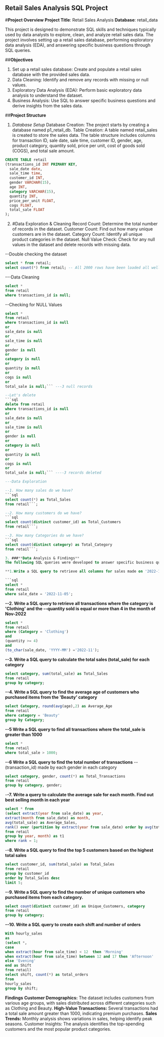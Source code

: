 ## Retail Sales Analysis SQL Project

#**Project Overview**
**Project Title**: Retail Sales Analysis
**Database**: retail_data

This project is designed to demonstrate SQL skills and techniques typically used by data analysts to explore, clean, and analyze retail sales data. The project involves setting up a retail sales database, performing exploratory data analysis (EDA), and answering specific business questions through SQL queries. 

##**Objectives**
1. Set up a retail sales database: Create and populate a retail sales database with the provided sales data.
2. Data Cleaning: Identify and remove any records with missing or null values.
3. Exploratory Data Analysis (EDA): Perform basic exploratory data analysis to understand the dataset.
4. Business Analysis: Use SQL to answer specific business questions and derive insights from the sales data.

##**Project Structure**
1. *Database Setup*
Database Creation: The project starts by creating a database named p1_retail_db.
Table Creation: A table named retail_sales is created to store the sales data. The table structure includes columns for transaction ID, sale date, sale time, customer ID, gender, age, product category, quantity sold, price per unit, cost of goods sold (COGS), and total sale amount.

```sql
CREATE TABLE retail 
(transactions_id INT PRIMARY KEY,
  sale_date date,
  sale_time time, 
  customer_id INT,
  gender VARCHAR(15),
  age INT,
  category VARCHAR(15),
  quantity INT,
  price_per_unit FLOAT,
  cogs FLOAT,
  total_sale FLOAT
);
```

2. #Data Exploration & Cleaning
Record Count: Determine the total number of records in the dataset.
Customer Count: Find out how many unique customers are in the dataset.
Category Count: Identify all unique product categories in the dataset.
Null Value Check: Check for any null values in the dataset and delete records with missing data.

--Double checking the dataset
```sql
select * from retail;
select count(*) from retail; -- All 2000 rows have been loaded all well
```

---Data Cleaning
```sql
select *
from retail
where transactions_id is null;
```

--Checking for NULL Values 
```sql
select *
from retail
where transactions_id is null 
or
sale_date is null 
or
sale_time is null
or
gender is null 
or 
category is null
or
quantity is null
or 
cogs is null
or 
total_sale is null;``` ---3 null records 

--Let's delete
```sql
delete from retail 
where transactions_id is null 
or
sale_date is null 
or
sale_time is null
or
gender is null 
or 
category is null
or
quantity is null
or 
cogs is null
or 
total_sale is null;``` ----3 records deleted

---Data Exploration 

--1. How many sales do we have?
```sql
select count(*) as Total_Sales
from retail```;

--2. How many customers do we have?
```sql
select count(distinct customer_id) as Total_Customers
from retail```; 

--3. How many Categories do we have?
```sql
select count(distinct category) as Total_Category
from retail```;

3. ###**Data Analysis & Findings**
The following SQL queries were developed to answer specific business questions:

**1.Write a SQL query to retrieve all columns for sales made on '2022-11-05'**

```sql
select *
from retail
where sale_date = '2022-11-05';
```
**--2. Write a SQL query to retrieve all transactions where the category is 'Clothing' and the 
--quantity sold is equal or more than 4 in the month of Nov-2022**
```sql
select *
from retail
where (Category = 'Clothing')
and
(quantity >= 4)
and
(to_char(sale_date, 'YYYY-MM') ='2022-11');
```
**--3. Write a SQL query to calculate the total sales (total_sale) for each category**

```sql
select category, sum(total_sale) as Total_Sales
from retail
group by category;
```
**--4. Write a SQL query to find the average age of customers who purchased items from the 'Beauty' category**

```sql
select Category, round(avg(age),2) as Average_Age
from retail
where category = 'Beauty'
group by Category;
```
**--5 Write a SQL query to find all transactions where the total_sale is greater than 1000**
```sql
select *
from retail 
where total_sale > 1000;
```
**--6 Write a SQL query to find the total number of transactions**
--(transaction_id) made by each gender in each category

```sql
select category, gender, count(*) as Total_Transactions
from retail
group by category, gender;
```
-**-7. Write a query to calculate the average sale for each month. Find out best selling month in each year**

```sql
select * from
(select extract(year from sale_date) as year,
extract(month from sale_date) as month, 
avg(total_sale) as Average_Sales,
rank() over (partition by extract(year from sale_date) order by avg(total_sale) desc) as rank
from retail
group by year, month) as t1
where rank = 1;
```
-**-8. Write a SQL query to find the top 5 customers based on the highest total sales**

```sql
select customer_id, sum(total_sale) as Total_Sales
from retail
group by customer_id
order by Total_Sales desc
limit 5;
```
**--9. Write a SQL query to find the number of unique customers who purchased items from each category.**

```sql
select count(distinct customer_id) as Unique_Customers, category
from retail
group by category;
```

**--10. Write a SQL query to create each shift and number of orders**

```sql
With hourly_sales
as
(select *,
case
when extract(hour from sale_time) < 12  then 'Morning'
when extract(hour from sale_time) between 12 and 17 then 'Afternoon'
else 'Evening'
end as Shift
from retail)
select shift, count(*) as total_orders
from 
hourly_sales
group by shift;
```


**Findings**
**Customer Demographics:** The dataset includes customers from various age groups, with sales distributed across different categories such as Clothing and Beauty.
**High-Value Transactions:** Several transactions had a total sale amount greater than 1000, indicating premium purchases.
**Sales Trends:** Monthly analysis shows variations in sales, helping identify peak seasons.
Customer Insights: The analysis identifies the top-spending customers and the most popular product categories.
